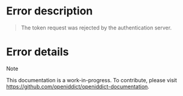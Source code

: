 # Error description

> The token request was rejected by the authentication server.

# Error details

> [!NOTE]
> This documentation is a work-in-progress. To contribute, please visit https://github.com/openiddict/openiddict-documentation.
